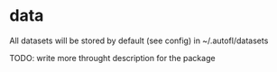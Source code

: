# data

All datasets will be stored by default (see config) in ~/.autofl/datasets

TODO: write more throught description for the package

